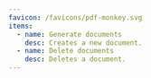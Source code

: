 ```yaml
---
favicon: /favicons/pdf-monkey.svg
items:
  - name: Generate documents
    desc: Creates a new document.
  - name: Delete documents
    desc: Deletes a document.
---
```


<script setup>
  import CustomListing from '../../components/CustomListing.vue'
</script>

<CustomListing />
